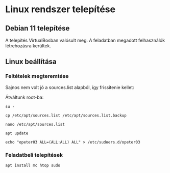 # Linux rendszer telepítése



## Debian 11 telepítése

A telepítés VirtualBosban valósult meg.
A feladatban megadott felhasználók létrehozásra kerültek.



## Linux beállítása

### Feltételek megteremtése

Sajnos nem volt jó a sources.list alapból, így frissítenie kellet:

Átváltunk root-ba:

`su -`

`cp /etc/apt/sources.list /etc/apt/sources.list.backup`

`nano /etc/apt/sources.list`

`apt update`

`echo "opeter03 ALL=(ALL:ALL) ALL" > /etc/sudoers.d/opeter03`

### Feladatbeli telepítések

`apt install mc htop sudo`




